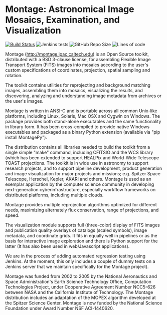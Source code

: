 
Montage: Astronomical Image Mosaics, Examination, and Visualization
===================================================================

[![Build Status](http://vmmontage.ipac.caltech.edu:8080/buildStatus/icon?job=Montage%2Fdevelop)](http://vmmontage.ipac.caltech.edu:8080/job/Montage/job/develop/)
![Jenkins tests](https://img.shields.io/jenkins/tests?compact_message&failed_label=fail&jobUrl=http%3A%2F%2Fvmmontage.ipac.caltech.edu%3A8080%2Fjob%2FMontage%2Fjob%2Fdevelop%2F&label=tests&passed_label=pass&skipped_label=skip)
![GitHub Repo Size](https://img.shields.io/github/repo-size/Caltech-IPAC/Montage)
![Lines of code](https://img.shields.io/tokei/lines/github/Caltech-IPAC/Montage)

Montage (http://montage.ipac.caltech.edu) is an Open Source toolkit,
distributed with a BSD 3-clause license, for assembling Flexible 
Image Transport System (FITS) images into mosaics according to 
the user's custom specifications of coordinates, projection,
spatial sampling and rotation.

The toolkit contains utilities for reprojecting and background 
matching images, assembling them into mosaics, visualizing the
results, and discovering, analyzing and understanding image metadata
from archives or the user's images.

Montage is written in ANSI-C and is portable across all common
Unix-like platforms, including Linux, Solaris, Mac OSX and Cygwin on
Windows.  The package provides both stand-alone executables and
the same functionality in library form.  It has been cross-compiled
to provide native Windows executables and packaged as a binary Python
extension (available via "pip install MontagePy").

The distribution contains all libraries needed to build the toolkit 
from a single simple "make" command, including CFITSIO and the WCS
library (which has been extended to support HEALPix and World-Wide
Telescope TOAST projections. The toolkit is in wide use in astronomy
to support research projects, and to support pipeline development,
product generation and image visualization for major projects and
missions; e.g. Spitzer Space Telescope, Herschel, Kepler, AKARI and
others. Montage is used as an exemplar application by the computer
science community in developing next-generation cyberinfrastructure,
especially workflow frameworks on distributed platforms, including
multiple clouds.

Montage provides multiple reprojection algorithms optimized for 
different needs, maximizing alternately flux conservation, range of
projections, and speed.

The visualization module supports full (three-color) display of FITS
images and publication quality overlays of catalogs (scaled symbols),
image metadata, and coordinate grids.  It fits in equally well in
pipelines or as the basis for interactive image exploration and there
is Python support for the latter (It has also been used in web/Javascript
applications).

We are in the process of adding automated regression testing using Jenkins.
At the moment, this only includes a couple of dummy tests on a Jenkins server 
that we maintain specifically for the Montage project).

Montage was funded from 2002 to 2005 by the National Aeronautics and
Space Administration's Earth Science Technology Office, Computation
Technologies Project, under Cooperative Agreement Number NCC5-626
between NASA and the California Institute of Technology. The Montage
distribution includes an adaptation of the MOPEX algorithm developed
at the Spitzer Science Center. Montage is now funded by the National
Science Foundation under Award Number NSF ACI-1440620.
